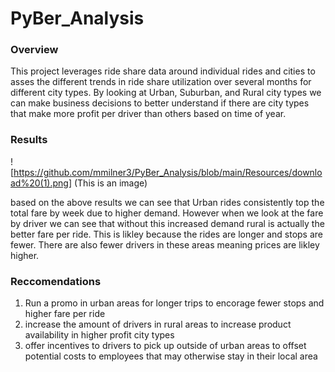 # PyBer_Analysis
### Overview 
This project leverages ride share data around individual rides and cities to asses the different trends in ride share utilization over several months for different city types. By looking at Urban, Suburban, and Rural city types we can make business decisions to better understand if there are city types that make more profit per driver than others based on time of year. 

### Results

![https://github.com/mmilner3/PyBer_Analysis/blob/main/Resources/download%20(1).png] (This is an image) 

based on the above results we can see that Urban rides consistently top the total fare by week due to higher demand. However when we look at the fare by driver we can see that without this increased demand rural is actually the better fare per ride. This is likley because the rides are longer and stops are fewer. There are also fewer drivers in these areas meaning prices are likley higher. 


### Reccomendations
1. Run a promo in urban areas for longer trips to encorage fewer stops and higher fare per ride
2. increase the amount of drivers in rural areas to increase product availability in higher profit city types 
3. offer incentives to drivers to pick up outside of urban areas to offset potential costs to employees that may otherwise stay in their local area
